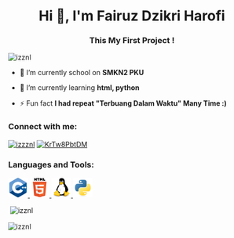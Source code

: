 <h1 align="center">Hi 👋, I'm Fairuz Dzikri Harofi</h1>
<h3 align="center">This My First Project !</h3>

<p align="left"> <img src="https://komarev.com/ghpvc/?username=izznl&label=Profile%20views&color=0e75b6&style=flat" alt="izznl" /> </p>

- 🏫 I’m currently school on **SMKN2 PKU**

- 🌱 I’m currently learning **html, python**

- ⚡ Fun fact **I had repeat "Terbuang Dalam Waktu" Many Time :)**

<h3 align="left">Connect with me:</h3>
<p align="left">
<a href="https://instagram.com/izzznl" target="blank"><img align="center" src="https://raw.githubusercontent.com/rahuldkjain/github-profile-readme-generator/master/src/images/icons/Social/instagram.svg" alt="izzznl" height="30" width="40" /></a>
<a href="https://discord.gg/KrTw8PbtDM" target="blank"><img align="center" src="https://raw.githubusercontent.com/rahuldkjain/github-profile-readme-generator/master/src/images/icons/Social/discord.svg" alt="KrTw8PbtDM" height="30" width="40" /></a>
</p>

<h3 align="left">Languages and Tools:</h3>
<p align="left"> <a href="https://www.w3schools.com/cpp/" target="_blank" rel="noreferrer"> <img src="https://raw.githubusercontent.com/devicons/devicon/master/icons/cplusplus/cplusplus-original.svg" alt="cplusplus" width="40" height="40"/> </a> <a href="https://www.w3.org/html/" target="_blank" rel="noreferrer"> <img src="https://raw.githubusercontent.com/devicons/devicon/master/icons/html5/html5-original-wordmark.svg" alt="html5" width="40" height="40"/> </a> <a href="https://www.linux.org/" target="_blank" rel="noreferrer"> <img src="https://raw.githubusercontent.com/devicons/devicon/master/icons/linux/linux-original.svg" alt="linux" width="40" height="40"/> </a> <a href="https://www.python.org" target="_blank" rel="noreferrer"> <img src="https://raw.githubusercontent.com/devicons/devicon/master/icons/python/python-original.svg" alt="python" width="40" height="40"/> </a> </p>

<p>&nbsp;<img align="center" src="https://github-readme-stats.vercel.app/api?username=izznl&show_icons=true&locale=en" alt="izznl" /></p>

<p><img align="center" src="https://github-readme-streak-stats.herokuapp.com/?user=izznl&theme=dark" alt="izznl" /></p>
